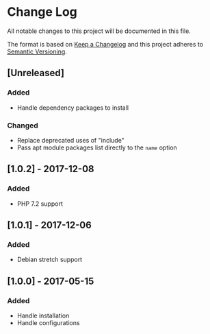 # Change Log
All notable changes to this project will be documented in this file.

The format is based on [Keep a Changelog](http://keepachangelog.com/)
and this project adheres to [Semantic Versioning](http://semver.org/).

## [Unreleased]
### Added
- Handle dependency packages to install

### Changed
- Replace deprecated uses of "include"
- Pass apt module packages list directly to the `name` option

## [1.0.2] - 2017-12-08
### Added
- PHP 7.2 support

## [1.0.1] - 2017-12-06
### Added
- Debian stretch support

## [1.0.0] - 2017-05-15
### Added
- Handle installation
- Handle configurations
